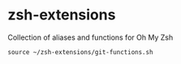 # zsh-extensions
Collection of aliases and functions for Oh My Zsh


```
source ~/zsh-extensions/git-functions.sh
```